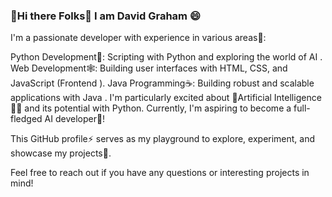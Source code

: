 ### 🤠Hi there Folks👋 I am David Graham 😄

I'm a passionate developer with experience in various areas🦾:

Python Development🐍: Scripting with Python and exploring the world of AI .
Web Development🕸: Building user interfaces with HTML, CSS, and JavaScript (Frontend ).
Java Programming☕: Building robust and scalable applications with Java .
I'm particularly excited about 🤖Artificial Intelligence🧑‍💻 and its potential with Python.  Currently, I'm aspiring to become a full-fledged AI developer🌱!

This GitHub profile⚡ serves as my playground to explore, experiment, and showcase my projects🔭. ️

Feel free to reach out if you have any questions or interesting projects in mind!

<!--
**KwesiGray/KwesiGray** is a ✨ _SPECIAL_ ✨ repository because its `README.md` (this file) appears on your GitHub profile.

Here are some ideas to get you started:

- 🔭 I’m currently working on ...
- 🌱 I’m currently learning ...
- 👯 I’m looking to collaborate on ...
- 🤔 I’m looking for help with ...
- 💬 Ask me about ...
- 📫 How to reach me: ...
- 😄 Pronouns: ...
- ⚡ Fun fact: ...
-->
